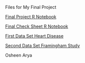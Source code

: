 Files for My Final Project 

[Final Project R Notebook](https://github.com/OsheenArya/STAT184FinalProject/FinalProject.nb.html)

[Final Check Sheet R Notebook](https://github.com/OsheenArya/STAT184FinalProject/blob/main/Check%20Sheet.nb.html)

[First Data Set Heart Disease](https://github.com/OsheenArya/STAT184FinalProject/blob/main/HeartDisease.csv)

[Second Data Set Framingham Study](https://github.com/OsheenArya/STAT184FinalProject/blob/main/FraminghamStudy.csv)

Osheen Arya 
